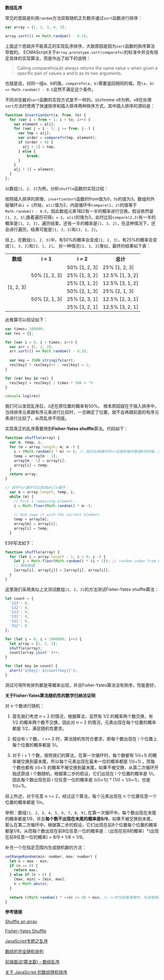 **数组乱序**  

常见的思路是利用`random`方法获取随机正负数并通过`sort`函数进行排序：
```javascript
var array = [1, 2, 3, 4, 5];

array.sort(() => Math.random() - 0.5);
```
上面这个思路并不能真正的实现乱序排序，大致原因是因为`sort`函数的排序算法导致的。
ECMAScript关于`Array.prototype.sort(comparefn)`的标准中并没有规定具体的实现算法，而是作出了如下的说明：
> Calling comparefn(a,b) always returns the same value v when given a specific pair of values a and b as its two arguments.

也就是说，对同一组a、b的值，`comparefn(a, b)`需要返回相同的值。而`(a, b) => Math.random() - 0.5`显然不满足这个条件。

不同浏览器对`sort`函数的实现方式是不一样的。以chrome v8为例，v8在处理`sort`方法时使用了快速排序和插入排序两种排序方式。其中插入排序的源码是：
```javascript
function InsertionSort(a, from, to) {
  for (var i = from + 1; i < to; i++) {
    var element = a[i];
    for (var j = i - 1; j >= from; j--) {
      var tmp = a[j];
      var order = comparefn(tmp, element);
      if (order > 0) {
        a[j + 1] = tmp;
      } else {
          break;
      }
    }
    a[j + 1] = element;
  }
};
```
以数组`[1, 2, 3]`为例，分析`shuffle`函数的实现过程：

按照插入排序的原理，`insertionSort`函数的from值为0，to的值为3。数组的外层循环从`i = 1`开始，`a[i]`值为2，内层循环中`compare(1, 2)`的值等于`Math.random() - 0.5`，因此数组元素1和2有一半的概率进行交换。假设依然是`[1, 2, 3]`,接着遍历可得`i = 2`，`a[i]`的值为3，此时比较`compare(2,3)`有一半的概率是`[1, 2, 3]`，遍历结束。还有一半的概率是`[1, 3, 2]`，在这种情况下，还会进行遍历，结果可能是`[1, 3, 2]`和`[3, 1, 2]`。

综上，在数组`[1, 2, 3]`中，有50%的概率会变成`[1, 2, 3]`，有25%的概率会变成`[1, 3, 2]`和`[3, 1, 2]`。
另一种情况`[2, 1, 3]`类似，最终的结果如下表：

<table role="table">  
    <tbody><tr>
        <th>数组</th>
        <th>i = 1</th>
        <th>i = 2</th>
        <th>总计</th>
    </tr>  
    <tr>  
        <td rowspan="6">[1, 2, 3]</td>
        <td rowspan="3">50% [1, 2, 3]</td>
         <td>50% [1, 2, 3]</td>
         <td>25% [1, 2, 3]</td>
    </tr>
    <tr>  
        <td>25% [1, 3, 2]</td>
        <td>12.5% [1, 3, 2]</td>
    </tr>
    <tr>  
        <td>25% [3, 1, 2]</td>
        <td>12.5% [3, 1, 2]</td>
    </tr>  
    <tr>  
        <td rowspan="3">50% [2, 1, 3]</td>
        <td>50% [2, 1, 3]</td>
         <td>25% [2, 1, 3]</td>
    </tr>
    <tr>  
        <td>25% [2, 3, 1]</td>
        <td>12.5% [2, 3, 1]</td>
    </tr>
    <tr>  
        <td>25% [3, 2, 1]</td>
        <td>12.5% [3, 2, 1]</td>
    </tr>
</tbody></table>

此推算可以验证如下：
```javascript
var times= 100000;
var res = {};

for (var i = 0; i < times; i++) {
  var arr = [1, 2, 3];
  arr.sort(() => Math.random() - 0.5);
  
  var key = JSON.stringify(arr);
  res[key] ? res[key]++ : res[key] = 1;
}

for (var key in res) {
  res[key] = res[key] / times * 100 + '%'
}

console.log(res)
```
我们可以发现乱序后，`3`还在原位置的概率有50%。
根本原因就在于插入排序中，当待排序元素跟有序元素进行比较时，一旦确定了位置，就不会再跟前面的有序元素进行比较了，从而乱序不彻底。

实现真正的乱序需要用到**Fisher-Yates shuffle**算法。代码如下：
```javascript
function shuffle(array) {
  var m, temp, i;
  for (m = array.length; m; m--) {
    i = (Math.random() * m) >> 0; // 按位右移操作符>>后面的操作数是0的时候，结果和Math.floor()一样，向下取整，但速度更快。
    temp = array[m - 1];
    array[m - 1] = array[i];
    array[i] = temp;
  }
  return array;
}

// 其中for循环可以改成while循环：
  var m = array.length, temp, i;
  while (m) {
    // Pick a remaining element...
    i = Math.floor(Math.random() * m--);
    
    // And swap it with the current element.
    temp = array[m];
    array[m] = array[i];
    array[i] = temp;
  }
```
ES6写法如下：
```javascript
function shuffle(array) {
  for (let i = array.length - 1; i > 0; i--) {
    let j = Math.floor(Math.random() * (i + 1)); // random index from 0 to i
    // 解构赋值
    [array[i], array[j]] = [array[j], array[i]];
  }
}
```

这里我们采用类似上文测试数组`[1, 2, 3]`的方法测试Fisher-Yates shuffle算法：
```javascript
let count = {
  '123': 0,
  '132': 0,
  '213': 0,
  '231': 0,
  '321': 0,
  '312': 0
};

for (let i = 0; i < 1000000; i++) {
  let array = [1, 2, 3];
  shuffle(array);
  count[array.join('')++;
}

for (let key in count) {
  alert('${key}: ${count[key]}');
}
```
测试可得所有排列都是等概率出现，并且Fisher-Yates算法没有排序，性能更好。

**关于Fisher-Yates算法随机性的数学归纳法证明**

对 n 个数进行随机：

1. 首先我们考虑 n = 2 的情况，根据算法，显然有 1/2 的概率两个数交换，有 1/2 的概率两个数不交换，因此对 n = 2 的情况，元素出现在每个位置的概率都是 1/2，满足随机性要求。

2. 假设有 i 个数， i >= 2 时，算法随机性符合要求，即每个数出现在 i 个位置上每个位置的概率都是 1/i。

3. 对于 i + 1 个数，按照我们的算法，在第一次循环时，每个数都有 1/(i+1) 的概率被交换到最末尾，所以每个元素出现在最末一位的概率都是 1/(i+1) 。而每个数也都有 i/(i+1) 的概率不被交换到最末尾，如果不被交换，从第二次循环开始还原成 i 个数随机，根据第二步的假设，它们出现在 i 个位置的概率是 1/i。因此每个数出现在前 i 位任意一位的概率是 (i/(i+1)) * (1/i) = 1/(i+1)，也是 1/(i+1)。

综上所述，对于任意 n >= 2，经过这个算法，每个元素出现在 n 个位置任意一个位置的概率都是 1/n。

举例：数组`[1, 2, 3, 4, 5, 6, 7, 8, 9]`, 在第一次循环中，每个数出现在末尾的概率都是1/9，并且**每个数不出现在末尾的概率是8/9**。如果不被交换到末尾，那么在第二次循环中，根据第二步的假设，它们出现在前8个位置每个位置的概率都是1/8，从而每个数出现在前8位任意一位的概率是：（出现在前8的概率）*(出现在前8任意一位的概率) = 8/9 * 1/8 = 1/9。

补充一个在指定范围内生成随机数的方法：
```javascript
setRangeRandom(min: number, max: number) {
  let n = max - min;
  if (n == 0) {
    return max;
  } else if (n < 0) {
    [max, min] = [min, max];
    n = Math.abs(n);
  }
  
  return ((Math.random() * ++n) >> 0) + min; // ++作为前置递增时，先自增再赋值，且运算符优先级小于后置递增。
}
```

**参考链接**

[Shuffle an array](https://javascript.info/task/shuffle)

[Fisher–Yates Shuffle](https://bost.ocks.org/mike/shuffle/)

[JavaScript专题之乱序](https://github.com/mqyqingfeng/Blog/issues/51)

[数组的完全随机排列](https://h5jun.com/post/array-shuffle.html)

[前端面试(算法篇) - 数组乱序](https://www.cnblogs.com/wisewrong/p/10517532.html)

[关于 JavaScript 的数组随机排序](https://mp.weixin.qq.com/s/0j7iMJwaXYt3BD036M8s-w)
